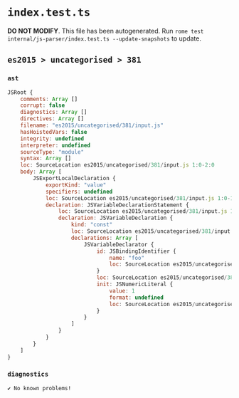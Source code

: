 # `index.test.ts`

**DO NOT MODIFY**. This file has been autogenerated. Run `rome test internal/js-parser/index.test.ts --update-snapshots` to update.

## `es2015 > uncategorised > 381`

### `ast`

```javascript
JSRoot {
	comments: Array []
	corrupt: false
	diagnostics: Array []
	directives: Array []
	filename: "es2015/uncategorised/381/input.js"
	hasHoistedVars: false
	integrity: undefined
	interpreter: undefined
	sourceType: "module"
	syntax: Array []
	loc: SourceLocation es2015/uncategorised/381/input.js 1:0-2:0
	body: Array [
		JSExportLocalDeclaration {
			exportKind: "value"
			specifiers: undefined
			loc: SourceLocation es2015/uncategorised/381/input.js 1:0-1:21
			declaration: JSVariableDeclarationStatement {
				loc: SourceLocation es2015/uncategorised/381/input.js 1:7-1:21
				declaration: JSVariableDeclaration {
					kind: "const"
					loc: SourceLocation es2015/uncategorised/381/input.js 1:7-1:21
					declarations: Array [
						JSVariableDeclarator {
							id: JSBindingIdentifier {
								name: "foo"
								loc: SourceLocation es2015/uncategorised/381/input.js 1:13-1:16 (foo)
							}
							loc: SourceLocation es2015/uncategorised/381/input.js 1:13-1:20
							init: JSNumericLiteral {
								value: 1
								format: undefined
								loc: SourceLocation es2015/uncategorised/381/input.js 1:19-1:20
							}
						}
					]
				}
			}
		}
	]
}
```

### `diagnostics`

```
✔ No known problems!

```

